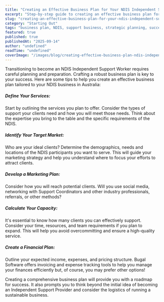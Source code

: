 ```yaml
---
title: "Creating an Effective Business Plan for Your NDIS Independent Support Business"
excerpt: "Step-by-step guide to creating an effective business plan for your NDIS independent support business. Strategic planning for success."
slug: "creating-an-effective-business-plan-for-your-ndis-independent-support-business"
category: "Starting Out"
tags: "business plan, NDIS, support business, strategic planning, success"
featured: true
published: true
publishedAt: "2025-09-14"
author: "undefined"
readTime: "undefined"
coverImage: "/images/blog/creating-effective-business-plan-ndis-independent-support-business/hero-image.svg"
---
```


<p>Transitioning to become an NDIS Independent Support Worker requires careful planning and preparation. Crafting a robust business plan is key to your success. Here are some tips to help you create an effective business plan tailored to your NDIS business in Australia:</p><h5>Define Your Services: </h5><p>Start by outlining the services you plan to offer. Consider the types of support your clients need and how you will meet those needs. Think about the expertise you bring to the table and the specific requirements of the NDIS.</p><h5>Identify Your Target Market: </h5><p>Who are your ideal clients? Determine the demographics, needs and locations of the NDIS participants you want to serve. This will guide your marketing strategy and help you understand where to focus your efforts to attract clients.</p><h5>Develop a Marketing Plan: </h5><p>Consider how you will reach potential clients. Will you use social media, networking with Support Coordinators and other industry professionals, referrals, or other methods?</p><h5>Calculate Your Capacity: </h5><p>It's essential to know how many clients you can effectively support. Consider your time, resources, and team requirements if you plan to expand. This will help you avoid overcommitting and ensure a high-quality service.</p><h5>Create a Financial Plan:</h5><p>Outline your expected income, expenses, and pricing structure. Bugal Software offers invoicing and expense tracking tools to help you manage your finances efficiently but, of course, you may prefer other options!</p><p>Creating a comprehensive business plan will provide you with a roadmap for success. It also prompts you to think beyond the initial idea of becoming an Independent Support Provider and consider the logistics of running a sustainable business.</p><p>‍</p>
